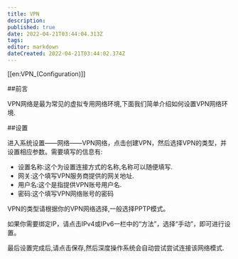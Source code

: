 ```yaml
---
title: VPN
description: 
published: true
date: 2022-04-21T03:44:04.313Z
tags: 
editor: markdown
dateCreated: 2022-04-21T03:44:02.374Z
---
```


[[en:VPN_(Configuration)]]


##前言

VPN网络是最为常见的虚拟专用网络环境,下面我们简单介绍如何设置VPN网络环境.

##设置

进入系统设置——网络——VPN网络，点击创建VPN，然后选择VPN的类型，并设置相应参数。需要填写的信息有:

- 设置名称:这个为设置连接方式的名称,名称可以随便填写.
- 网关:这个填写VPN服务商提供的网关地址.
- 用户名:这个是指提供VPN账号用户名.
- 密码:这个填写VPN网络账号的密码

VPN的类型请根据你的VPN网络选择,一般选择PPTP模式。

如果你需要绑定IP，请点击IPv4或IPv6一栏中的“方法”，选择“手动”，即可进行设置。

最后设置完成后,请点击保存,然后深度操作系统会自动尝试尝试连接该网络模式.